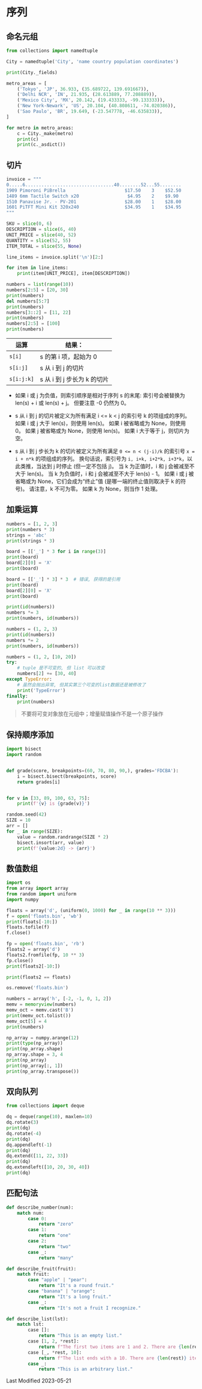 # 序列

## 命名元组

```python
from collections import namedtuple

City = namedtuple('City', 'name country population coordinates')

print(City._fields)

metro_areas = [
    ('Tokyo', 'JP', 36.933, (35.689722, 139.691667)),
    ('Delhi NCR', 'IN', 21.935, (28.613889, 77.208889)),
    ('Mexico City', 'MX', 20.142, (19.433333, -99.133333)),
    ('New York-Newark', 'US', 20.104, (40.808611, -74.020386)),
    ('Sao Paulo', 'BR', 19.649, (-23.547778, -46.635833)),
]

for metro in metro_areas:
    c = City._make(metro)
    print(c)
    print(c._asdict())
```

## 切片

```python
invoice = """
0.....6.................................40........52...55........
1909 Pimoroni PiBrella                      $17.50    3    $52.50
1489 6mm Tactile Switch x20                  $4.95    2    $9.90
1510 Panavise Jr. - PV-201                  $28.00    1    $28.00
1601 PiTFT Mini Kit 320x240                 $34.95    1    $34.95
"""

SKU = slice(0, 6)
DESCRIPTION = slice(6, 40)
UNIT_PRICE = slice(40, 52)
QUANTITY = slice(52, 55)
ITEM_TOTAL = slice(55, None)

line_items = invoice.split('\n')[2:]

for item in line_items:
    print(item[UNIT_PRICE], item[DESCRIPTION])

numbers = list(range(10))
numbers[2:5] = [20, 30]
print(numbers)
del numbers[5:7]
print(numbers)
numbers[3::2] = [11, 22]
print(numbers)
numbers[2:5] = [100]
print(numbers)
```

| 运算       | 结果：                      |
| ---------- | --------------------------- |
| `s[i]`     | s 的第 i 项，起始为 0       |
| `s[i:j]`   | s 从 i 到 j 的切片          |
| `s[i:j:k]` | s 从 i 到 j 步长为 k 的切片 |

- 如果 i 或 j 为负值，则索引顺序是相对于序列 s 的末尾: 索引号会被替换为 len(s) + i 或 len(s) + j。 但要注意 -0 仍然为 0。

- s 从 i 到 j 的切片被定义为所有满足 i <= k < j 的索引号 k 的项组成的序列。 如果 i 或 j 大于 len(s)，则使用 len(s)。 如果 i 被省略或为 None，则使用 0。 如果 j 被省略或为 None，则使用 len(s)。 如果 i 大于等于 j，则切片为空。

- s 从 i 到 j 步长为 k 的切片被定义为所有满足 `0 <= n < (j-i)/k` 的索引号 `x = i + n*k` 的项组成的序列。 换句话说，索引号为 `i, i+k, i+2*k, i+3*k`，以此类推，当达到 j 时停止 (但一定不包括 j)。 当 k 为正值时，i 和 j 会被减至不大于 len(s)。 当 k 为负值时，i 和 j 会被减至不大于 len(s) - 1。 如果 i 或 j 被省略或为 None，它们会成为“终止”值 (是哪一端的终止值则取决于 k 的符号)。 请注意，k 不可为零。 如果 k 为 None，则当作 1 处理。

## 加乘运算

```python
numbers = [1, 2, 3]
print(numbers * 3)
strings = 'abc'
print(strings * 3)

board = [['_'] * 3 for i in range(3)]
print(board)
board[2][0] = 'X'
print(board)

board = [['_'] * 3] * 3  # 错误, 获得的是引用
print(board)
board[2][0] = 'X'
print(board)

print(id(numbers))
numbers *= 3
print(numbers, id(numbers))

numbers = (1, 2, 3)
print(id(numbers))
numbers *= 2
print(numbers, id(numbers))

numbers = (1, 2, [10, 20])
try:
    # tuple 是不可变的, 但 list 可以改变
    numbers[2] += [30, 40]
except TypeError:
    # 虽然会抛出异常, 但其实第三个可变的list数据还是被修改了
    print('TypeError')
finally:
    print(numbers)
```

> 不要将可变对象放在元组中；增量赋值操作不是一个原子操作

## 保持顺序添加

```python
import bisect
import random


def grade(score, breakpoints=(60, 70, 80, 90,), grades='FDCBA'):
    i = bisect.bisect(breakpoints, score)
    return grades[i]


for v in [33, 89, 100, 63, 75]:
    print(f'{v} is {grade(v)}')

random.seed(42)
SIZE = 10
arr = []
for _ in range(SIZE):
    value = random.randrange(SIZE * 2)
    bisect.insort(arr, value)
    print(f'{value:2d} -> {arr}')
```

## 数值数组

```python
import os
from array import array
from random import uniform
import numpy

floats = array('d', (uniform(0, 1000) for _ in range(10 ** 3)))
f = open('floats.bin', 'wb')
print(floats[-10:])
floats.tofile(f)
f.close()

fp = open('floats.bin', 'rb')
floats2 = array('d')
floats2.fromfile(fp, 10 ** 3)
fp.close()
print(floats2[-10:])

print(floats2 == floats)

os.remove('floats.bin')

numbers = array('h', [-2, -1, 0, 1, 2])
memv = memoryview(numbers)
memv_oct = memv.cast('B')
print(memv_oct.tolist())
memv_oct[5] = 4
print(numbers)

np_array = numpy.arange(12)
print(type(np_array))
print(np_array.shape)
np_array.shape = 3, 4
print(np_array)
print(np_array[:, 1])
print(np_array.transpose())
```

## 双向队列

```python
from collections import deque

dq = deque(range(10), maxlen=10)
dq.rotate(3)
print(dq)
dq.rotate(-4)
print(dq)
dq.appendleft(-1)
print(dq)
dq.extend([11, 22, 33])
print(dq)
dq.extendleft([10, 20, 30, 40])
print(dq)
```

## 匹配句法

```python
def describe_number(num):
    match num:
        case 0:
            return "zero"
        case 1:
            return "one"
        case 2:
            return "two"
        case _:
            return "many"
```

```python
def describe_fruit(fruit):
    match fruit:
        case "apple" | "pear":
            return "It's a round fruit."
        case "banana" | "orange":
            return "It's a long fruit."
        case _:
            return "It's not a fruit I recognize."
```

```python
def describe_list(lst):
    match lst:
        case []:
            return "This is an empty list."
        case [1, 2, *rest]:
            return f"The first two items are 1 and 2. There are {len(rest)} more items."
        case [_, *rest, 10]:
            return f"The list ends with a 10. There are {len(rest)} items before it."
        case _:
            return "This is an arbitrary list."
```

Last Modified 2023-05-21
